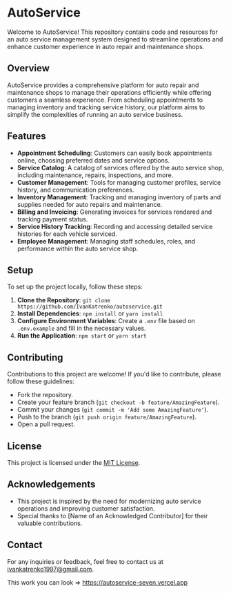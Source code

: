 # AutoService

Welcome to AutoService! This repository contains code and resources for an auto service management system designed to streamline operations and enhance customer experience in auto repair and maintenance shops.

## Overview

AutoService provides a comprehensive platform for auto repair and maintenance shops to manage their operations efficiently while offering customers a seamless experience. From scheduling appointments to managing inventory and tracking service history, our platform aims to simplify the complexities of running an auto service business.

## Features

- **Appointment Scheduling**: Customers can easily book appointments online, choosing preferred dates and service options.
- **Service Catalog**: A catalog of services offered by the auto service shop, including maintenance, repairs, inspections, and more.
- **Customer Management**: Tools for managing customer profiles, service history, and communication preferences.
- **Inventory Management**: Tracking and managing inventory of parts and supplies needed for auto repairs and maintenance.
- **Billing and Invoicing**: Generating invoices for services rendered and tracking payment status.
- **Service History Tracking**: Recording and accessing detailed service histories for each vehicle serviced.
- **Employee Management**: Managing staff schedules, roles, and performance within the auto service shop.

## Setup

To set up the project locally, follow these steps:

1. **Clone the Repository**: `git clone https://github.com/IvanKatrenko/autoservice.git`
2. **Install Dependencies**: `npm install` or `yarn install`
3. **Configure Environment Variables**: Create a `.env` file based on `.env.example` and fill in the necessary values.
4. **Run the Application**: `npm start` or `yarn start`

## Contributing

Contributions to this project are welcome! If you'd like to contribute, please follow these guidelines:

- Fork the repository.
- Create your feature branch (`git checkout -b feature/AmazingFeature`).
- Commit your changes (`git commit -m 'Add some AmazingFeature'`).
- Push to the branch (`git push origin feature/AmazingFeature`).
- Open a pull request.

## License

This project is licensed under the [MIT License](LICENSE).

## Acknowledgements

- This project is inspired by the need for modernizing auto service operations and improving customer satisfaction.
- Special thanks to [Name of an Acknowledged Contributor] for their valuable contributions.

## Contact

For any inquiries or feedback, feel free to contact us at ivankatrenko1997@gmail.com.

This work you can look => https://autoservice-seven.vercel.app
